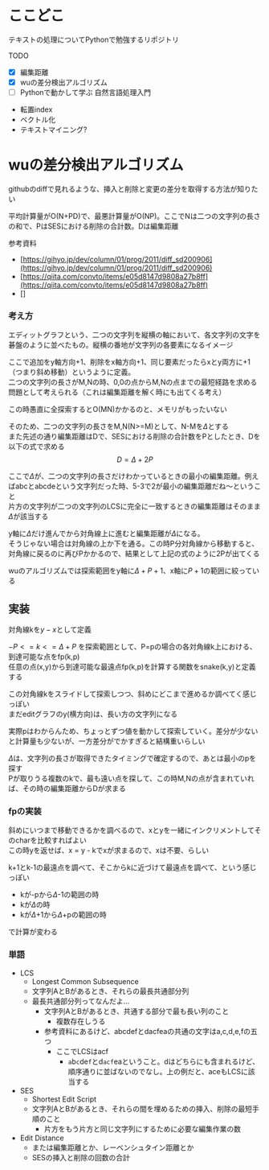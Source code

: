 # ここどこ

テキストの処理についてPythonで勉強するリポジトリ

TODO
- [x] 編集距離
- [x] wuの差分検出アルゴリズム
- [ ] Pythonで動かして学ぶ 自然言語処理入門
- 転置index
- ベクトル化
- テキストマイニング?

# wuの差分検出アルゴリズム

githubのdiffで見れるような、挿入と削除と変更の差分を取得する方法が知りたい

平均計算量がO(N+PD)で、最悪計算量がO(NP)。ここでNは二つの文字列の長さの和で、PはSESにおける削除の合計数。Dは編集距離

参考資料
- [https://gihyo.jp/dev/column/01/prog/2011/diff_sd200906](https://gihyo.jp/dev/column/01/prog/2011/diff_sd200906)
- [https://qiita.com/convto/items/e05d8147d9808a27b8ff](https://qiita.com/convto/items/e05d8147d9808a27b8ff)
- []

### 考え方

エディットグラフという、二つの文字列を縦横の軸において、各文字列の文字を碁盤のように並べたもの。縦横の番地が文字列の各要素になるイメージ

ここで追加をy軸方向+1、削除をx軸方向+1、同じ要素だったらxとy両方に+1（つまり斜め移動）というように定義。  
二つの文字列の長さがM,Nの時、0,0の点からM,Nの点までの最短経路を求める問題として考えられる（これは編集距離を解く時にも出てくる考え）

この時愚直に全探索するとO(MN)かかるのと、メモリがもったいない  

そのため、二つの文字列の長さをM,N(N>=M)として、N-Mを$\Delta$とする  
また先述の通り編集距離はDで、SESにおける削除の合計数をPとしたとき、Dを以下の式で求める
$$
D = \Delta + 2P
$$

ここで$\Delta$が、二つの文字列の長さだけわかっているときの最小の編集距離。例えばabcとabcdeという文字列だった時、5-3で2が最小の編集距離だね～ということ  
片方の文字列が二つの文字列のLCSに完全に一致するときの編集距離はそのまま$\Delta$が該当する

y軸に$\Delta$だけ進んでから対角線上に進むと編集距離が$\Delta$になる。  
そうじゃない場合は対角線の上か下を通る。この時P分対角線から移動すると、対角線に戻るのに再びPかかるので、結果として上記の式のように2Pが出てくる

wuのアルゴリズムでは探索範囲をy軸に$\Delta+P+1$、x軸に$P+1$の範囲に絞っている

## 実装

対角線kを$y-x$として定義

$-P <= k  <= \Delta+P$ を探索範囲として、P=pの場合の各対角線k上における、到達可能な点をfp(k,p)  
任意の点(x,y)から到達可能な最遠点fp(k,p)を計算する関数をsnake(k,y)と定義する

この対角線kをスライドして探索しつつ、斜めにどこまで進めるか調べてく感じっぽい  
まだeditグラフのy(横方向)は、長い方の文字列になる

実際pはわからんため、ちょっとずつ値を動かして探索していく。差分が少ないと計算量も少ないが、一方差分がでかすぎると結構重いらしい

$\Delta$は、文字列の長さが取得できたタイミングで確定するので、あとは最小のpを探す  
Pが取りうる複数のkで、最も遠い点を探して、この時M,Nの点が含まれていれば、その時の編集距離からDが求まる

### fpの実装

斜めにいつまで移動できるかを調べるので、xとyを一緒にインクリメントしてそのcharを比較すればよい  
この時yを返せば、x = y - kでxが求まるので、xは不要、らしい

k+1とk-1の最遠点を調べて、そこからkに近づけて最遠点を調べて、という感じっぽい

- kが-pから$\Delta$-1の範囲の時
- kが$\Delta$の時
- kが$\Delta$+1から$\Delta$+pの範囲の時

で計算が変わる


### 単語

- LCS
  - Longest Common Subsequence
  - 文字列AとBがあるとき、それらの最長共通部分列
  - 最長共通部分列ってなんだよ...
    - 文字列AとBがあるとき、共通する部分で最も長い列のこと
      - 複数存在しうる
    - 参考資料にあるけど、abcdefとdacfeaの共通の文字はa,c,d,e,fの五つ
      - ここでLCSはacf
        - `a`b`c`de`f`とd`acf`eaということ。dはどちらにも含まれるけど、順序通りに並ばないのでなし。上の例だと、aceもLCSに該当する
- SES
  - Shortest Edit Script
  - 文字列AとBがあるとき、それらの間を埋めるための挿入、削除の最短手順のこと
    - 片方をもう片方と同じ文字列にするために必要な編集作業の数
- Edit Distance
  - または編集距離とか、レーベンシュタイン距離とか
  - SESの挿入と削除の回数の合計

